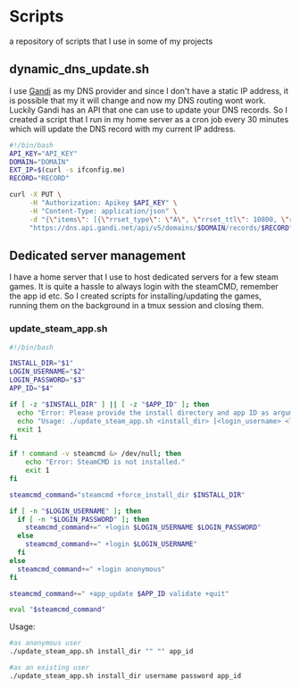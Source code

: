 # Scripts

a repository of scripts that I use in some of my projects

## dynamic_dns_update.sh

I use [Gandi](https://www.gandi.net/) as my DNS provider and since I don't have a static IP address, it is possible that my it will change and now my DNS routing wont work. Luckily Gandi has an API that one can use to update your DNS records. So I created a script that I run in my home server as a cron job every 30 minutes which will update the DNS record with my current IP address.

```bash
#!/bin/bash
API_KEY="API_KEY"
DOMAIN="DOMAIN"
EXT_IP=$(curl -s ifconfig.me)
RECORD="RECORD"

curl -X PUT \
     -H "Authorization: Apikey $API_KEY" \
     -H "Content-Type: application/json" \
     -d "{\"items\": [{\"rrset_type\": \"A\", \"rrset_ttl\": 10800, \"rrset_values\": [\"$EXT_IP\"]}]}" \
     "https://dns.api.gandi.net/api/v5/domains/$DOMAIN/records/$RECORD"
```

## Dedicated server management

I have a home server that I use to host dedicated servers for a few steam games. It is quite a hassle to always login with the steamCMD, remember the app id etc. So I created scripts for installing/updating the games, running them on the background in a tmux session and closing them.

### update_steam_app.sh

```bash
#!/bin/bash

INSTALL_DIR="$1"
LOGIN_USERNAME="$2"
LOGIN_PASSWORD="$3"
APP_ID="$4"

if [ -z "$INSTALL_DIR" ] || [ -z "$APP_ID" ]; then
  echo "Error: Please provide the install directory and app ID as arguments."
  echo "Usage: ./update_steam_app.sh <install_dir> [<login_username> <login_password>] <app_id>"
  exit 1
fi

if ! command -v steamcmd &> /dev/null; then
    echo "Error: SteamCMD is not installed."
    exit 1
fi

steamcmd_command="steamcmd +force_install_dir $INSTALL_DIR"

if [ -n "$LOGIN_USERNAME" ]; then
  if [ -n "$LOGIN_PASSWORD" ]; then
    steamcmd_command+=" +login $LOGIN_USERNAME $LOGIN_PASSWORD"
  else
    steamcmd_command+=" +login $LOGIN_USERNAME"
  fi
else
  steamcmd_command+=" +login anonymous"
fi

steamcmd_command+=" +app_update $APP_ID validate +quit"

eval "$steamcmd_command"
```

Usage:

```bash
#as anonymous user
./update_steam_app.sh install_dir "" "" app_id

#as an existing user
./update_steam_app.sh install_dir username password app_id
```
